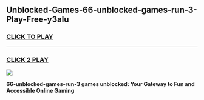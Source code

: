 
## Unblocked-Games-66-unblocked-games-run-3-Play-Free-y3alu
<h3>
<a href="https://premium76.site?title=66-unblocked-games-run-3&ref=19M">CLICK TO PLAY</a></h3>
<hr>

<h3>
<a href="https://premium76.site?title=66-unblocked-games-run-3&ref=19M">CLICK 2 PLAY</a>
  
</h3>

<a href="https://premium76.site?title=66-unblocked-games-run-3&ref=19M"><img src="https://clearcache.store/games.png"></a>


**66-unblocked-games-run-3 games unblocked: Your Gateway to Fun and Accessible Online Gaming**
